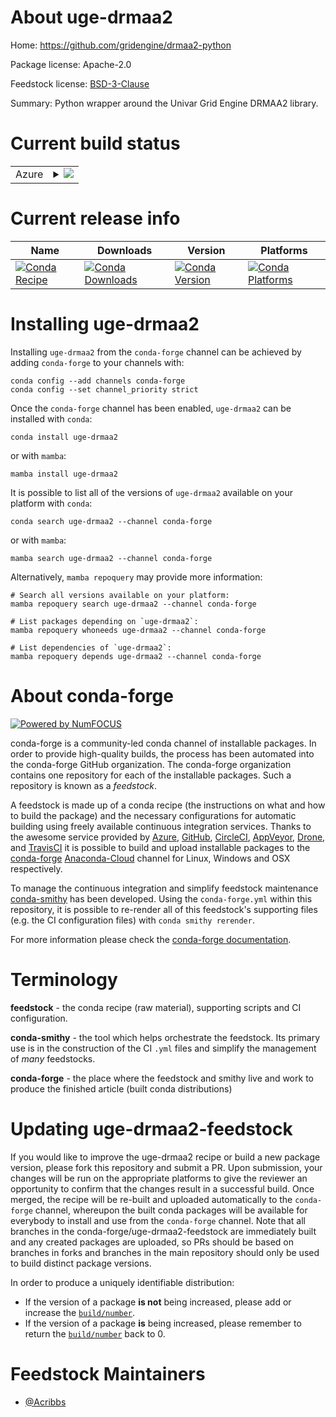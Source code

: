 About uge-drmaa2
================

Home: https://github.com/gridengine/drmaa2-python

Package license: Apache-2.0

Feedstock license: [BSD-3-Clause](https://github.com/conda-forge/uge-drmaa2-feedstock/blob/main/LICENSE.txt)

Summary: Python wrapper around the Univar Grid Engine DRMAA2 library.

Current build status
====================


<table>
    
  <tr>
    <td>Azure</td>
    <td>
      <details>
        <summary>
          <a href="https://dev.azure.com/conda-forge/feedstock-builds/_build/latest?definitionId=9661&branchName=main">
            <img src="https://dev.azure.com/conda-forge/feedstock-builds/_apis/build/status/uge-drmaa2-feedstock?branchName=main">
          </a>
        </summary>
        <table>
          <thead><tr><th>Variant</th><th>Status</th></tr></thead>
          <tbody><tr>
              <td>linux_64_python3.10.____cpython</td>
              <td>
                <a href="https://dev.azure.com/conda-forge/feedstock-builds/_build/latest?definitionId=9661&branchName=main">
                  <img src="https://dev.azure.com/conda-forge/feedstock-builds/_apis/build/status/uge-drmaa2-feedstock?branchName=main&jobName=linux&configuration=linux_64_python3.10.____cpython" alt="variant">
                </a>
              </td>
            </tr><tr>
              <td>linux_64_python3.11.____cpython</td>
              <td>
                <a href="https://dev.azure.com/conda-forge/feedstock-builds/_build/latest?definitionId=9661&branchName=main">
                  <img src="https://dev.azure.com/conda-forge/feedstock-builds/_apis/build/status/uge-drmaa2-feedstock?branchName=main&jobName=linux&configuration=linux_64_python3.11.____cpython" alt="variant">
                </a>
              </td>
            </tr><tr>
              <td>linux_64_python3.8.____73_pypy</td>
              <td>
                <a href="https://dev.azure.com/conda-forge/feedstock-builds/_build/latest?definitionId=9661&branchName=main">
                  <img src="https://dev.azure.com/conda-forge/feedstock-builds/_apis/build/status/uge-drmaa2-feedstock?branchName=main&jobName=linux&configuration=linux_64_python3.8.____73_pypy" alt="variant">
                </a>
              </td>
            </tr><tr>
              <td>linux_64_python3.8.____cpython</td>
              <td>
                <a href="https://dev.azure.com/conda-forge/feedstock-builds/_build/latest?definitionId=9661&branchName=main">
                  <img src="https://dev.azure.com/conda-forge/feedstock-builds/_apis/build/status/uge-drmaa2-feedstock?branchName=main&jobName=linux&configuration=linux_64_python3.8.____cpython" alt="variant">
                </a>
              </td>
            </tr><tr>
              <td>linux_64_python3.9.____73_pypy</td>
              <td>
                <a href="https://dev.azure.com/conda-forge/feedstock-builds/_build/latest?definitionId=9661&branchName=main">
                  <img src="https://dev.azure.com/conda-forge/feedstock-builds/_apis/build/status/uge-drmaa2-feedstock?branchName=main&jobName=linux&configuration=linux_64_python3.9.____73_pypy" alt="variant">
                </a>
              </td>
            </tr><tr>
              <td>linux_64_python3.9.____cpython</td>
              <td>
                <a href="https://dev.azure.com/conda-forge/feedstock-builds/_build/latest?definitionId=9661&branchName=main">
                  <img src="https://dev.azure.com/conda-forge/feedstock-builds/_apis/build/status/uge-drmaa2-feedstock?branchName=main&jobName=linux&configuration=linux_64_python3.9.____cpython" alt="variant">
                </a>
              </td>
            </tr><tr>
              <td>osx_64_python3.10.____cpython</td>
              <td>
                <a href="https://dev.azure.com/conda-forge/feedstock-builds/_build/latest?definitionId=9661&branchName=main">
                  <img src="https://dev.azure.com/conda-forge/feedstock-builds/_apis/build/status/uge-drmaa2-feedstock?branchName=main&jobName=osx&configuration=osx_64_python3.10.____cpython" alt="variant">
                </a>
              </td>
            </tr><tr>
              <td>osx_64_python3.11.____cpython</td>
              <td>
                <a href="https://dev.azure.com/conda-forge/feedstock-builds/_build/latest?definitionId=9661&branchName=main">
                  <img src="https://dev.azure.com/conda-forge/feedstock-builds/_apis/build/status/uge-drmaa2-feedstock?branchName=main&jobName=osx&configuration=osx_64_python3.11.____cpython" alt="variant">
                </a>
              </td>
            </tr><tr>
              <td>osx_64_python3.8.____73_pypy</td>
              <td>
                <a href="https://dev.azure.com/conda-forge/feedstock-builds/_build/latest?definitionId=9661&branchName=main">
                  <img src="https://dev.azure.com/conda-forge/feedstock-builds/_apis/build/status/uge-drmaa2-feedstock?branchName=main&jobName=osx&configuration=osx_64_python3.8.____73_pypy" alt="variant">
                </a>
              </td>
            </tr><tr>
              <td>osx_64_python3.8.____cpython</td>
              <td>
                <a href="https://dev.azure.com/conda-forge/feedstock-builds/_build/latest?definitionId=9661&branchName=main">
                  <img src="https://dev.azure.com/conda-forge/feedstock-builds/_apis/build/status/uge-drmaa2-feedstock?branchName=main&jobName=osx&configuration=osx_64_python3.8.____cpython" alt="variant">
                </a>
              </td>
            </tr><tr>
              <td>osx_64_python3.9.____73_pypy</td>
              <td>
                <a href="https://dev.azure.com/conda-forge/feedstock-builds/_build/latest?definitionId=9661&branchName=main">
                  <img src="https://dev.azure.com/conda-forge/feedstock-builds/_apis/build/status/uge-drmaa2-feedstock?branchName=main&jobName=osx&configuration=osx_64_python3.9.____73_pypy" alt="variant">
                </a>
              </td>
            </tr><tr>
              <td>osx_64_python3.9.____cpython</td>
              <td>
                <a href="https://dev.azure.com/conda-forge/feedstock-builds/_build/latest?definitionId=9661&branchName=main">
                  <img src="https://dev.azure.com/conda-forge/feedstock-builds/_apis/build/status/uge-drmaa2-feedstock?branchName=main&jobName=osx&configuration=osx_64_python3.9.____cpython" alt="variant">
                </a>
              </td>
            </tr><tr>
              <td>win_64_python3.10.____cpython</td>
              <td>
                <a href="https://dev.azure.com/conda-forge/feedstock-builds/_build/latest?definitionId=9661&branchName=main">
                  <img src="https://dev.azure.com/conda-forge/feedstock-builds/_apis/build/status/uge-drmaa2-feedstock?branchName=main&jobName=win&configuration=win_64_python3.10.____cpython" alt="variant">
                </a>
              </td>
            </tr><tr>
              <td>win_64_python3.11.____cpython</td>
              <td>
                <a href="https://dev.azure.com/conda-forge/feedstock-builds/_build/latest?definitionId=9661&branchName=main">
                  <img src="https://dev.azure.com/conda-forge/feedstock-builds/_apis/build/status/uge-drmaa2-feedstock?branchName=main&jobName=win&configuration=win_64_python3.11.____cpython" alt="variant">
                </a>
              </td>
            </tr><tr>
              <td>win_64_python3.8.____73_pypy</td>
              <td>
                <a href="https://dev.azure.com/conda-forge/feedstock-builds/_build/latest?definitionId=9661&branchName=main">
                  <img src="https://dev.azure.com/conda-forge/feedstock-builds/_apis/build/status/uge-drmaa2-feedstock?branchName=main&jobName=win&configuration=win_64_python3.8.____73_pypy" alt="variant">
                </a>
              </td>
            </tr><tr>
              <td>win_64_python3.8.____cpython</td>
              <td>
                <a href="https://dev.azure.com/conda-forge/feedstock-builds/_build/latest?definitionId=9661&branchName=main">
                  <img src="https://dev.azure.com/conda-forge/feedstock-builds/_apis/build/status/uge-drmaa2-feedstock?branchName=main&jobName=win&configuration=win_64_python3.8.____cpython" alt="variant">
                </a>
              </td>
            </tr><tr>
              <td>win_64_python3.9.____73_pypy</td>
              <td>
                <a href="https://dev.azure.com/conda-forge/feedstock-builds/_build/latest?definitionId=9661&branchName=main">
                  <img src="https://dev.azure.com/conda-forge/feedstock-builds/_apis/build/status/uge-drmaa2-feedstock?branchName=main&jobName=win&configuration=win_64_python3.9.____73_pypy" alt="variant">
                </a>
              </td>
            </tr><tr>
              <td>win_64_python3.9.____cpython</td>
              <td>
                <a href="https://dev.azure.com/conda-forge/feedstock-builds/_build/latest?definitionId=9661&branchName=main">
                  <img src="https://dev.azure.com/conda-forge/feedstock-builds/_apis/build/status/uge-drmaa2-feedstock?branchName=main&jobName=win&configuration=win_64_python3.9.____cpython" alt="variant">
                </a>
              </td>
            </tr>
          </tbody>
        </table>
      </details>
    </td>
  </tr>
</table>

Current release info
====================

| Name | Downloads | Version | Platforms |
| --- | --- | --- | --- |
| [![Conda Recipe](https://img.shields.io/badge/recipe-uge--drmaa2-green.svg)](https://anaconda.org/conda-forge/uge-drmaa2) | [![Conda Downloads](https://img.shields.io/conda/dn/conda-forge/uge-drmaa2.svg)](https://anaconda.org/conda-forge/uge-drmaa2) | [![Conda Version](https://img.shields.io/conda/vn/conda-forge/uge-drmaa2.svg)](https://anaconda.org/conda-forge/uge-drmaa2) | [![Conda Platforms](https://img.shields.io/conda/pn/conda-forge/uge-drmaa2.svg)](https://anaconda.org/conda-forge/uge-drmaa2) |

Installing uge-drmaa2
=====================

Installing `uge-drmaa2` from the `conda-forge` channel can be achieved by adding `conda-forge` to your channels with:

```
conda config --add channels conda-forge
conda config --set channel_priority strict
```

Once the `conda-forge` channel has been enabled, `uge-drmaa2` can be installed with `conda`:

```
conda install uge-drmaa2
```

or with `mamba`:

```
mamba install uge-drmaa2
```

It is possible to list all of the versions of `uge-drmaa2` available on your platform with `conda`:

```
conda search uge-drmaa2 --channel conda-forge
```

or with `mamba`:

```
mamba search uge-drmaa2 --channel conda-forge
```

Alternatively, `mamba repoquery` may provide more information:

```
# Search all versions available on your platform:
mamba repoquery search uge-drmaa2 --channel conda-forge

# List packages depending on `uge-drmaa2`:
mamba repoquery whoneeds uge-drmaa2 --channel conda-forge

# List dependencies of `uge-drmaa2`:
mamba repoquery depends uge-drmaa2 --channel conda-forge
```


About conda-forge
=================

[![Powered by
NumFOCUS](https://img.shields.io/badge/powered%20by-NumFOCUS-orange.svg?style=flat&colorA=E1523D&colorB=007D8A)](https://numfocus.org)

conda-forge is a community-led conda channel of installable packages.
In order to provide high-quality builds, the process has been automated into the
conda-forge GitHub organization. The conda-forge organization contains one repository
for each of the installable packages. Such a repository is known as a *feedstock*.

A feedstock is made up of a conda recipe (the instructions on what and how to build
the package) and the necessary configurations for automatic building using freely
available continuous integration services. Thanks to the awesome service provided by
[Azure](https://azure.microsoft.com/en-us/services/devops/), [GitHub](https://github.com/),
[CircleCI](https://circleci.com/), [AppVeyor](https://www.appveyor.com/),
[Drone](https://cloud.drone.io/welcome), and [TravisCI](https://travis-ci.com/)
it is possible to build and upload installable packages to the
[conda-forge](https://anaconda.org/conda-forge) [Anaconda-Cloud](https://anaconda.org/)
channel for Linux, Windows and OSX respectively.

To manage the continuous integration and simplify feedstock maintenance
[conda-smithy](https://github.com/conda-forge/conda-smithy) has been developed.
Using the ``conda-forge.yml`` within this repository, it is possible to re-render all of
this feedstock's supporting files (e.g. the CI configuration files) with ``conda smithy rerender``.

For more information please check the [conda-forge documentation](https://conda-forge.org/docs/).

Terminology
===========

**feedstock** - the conda recipe (raw material), supporting scripts and CI configuration.

**conda-smithy** - the tool which helps orchestrate the feedstock.
                   Its primary use is in the construction of the CI ``.yml`` files
                   and simplify the management of *many* feedstocks.

**conda-forge** - the place where the feedstock and smithy live and work to
                  produce the finished article (built conda distributions)


Updating uge-drmaa2-feedstock
=============================

If you would like to improve the uge-drmaa2 recipe or build a new
package version, please fork this repository and submit a PR. Upon submission,
your changes will be run on the appropriate platforms to give the reviewer an
opportunity to confirm that the changes result in a successful build. Once
merged, the recipe will be re-built and uploaded automatically to the
`conda-forge` channel, whereupon the built conda packages will be available for
everybody to install and use from the `conda-forge` channel.
Note that all branches in the conda-forge/uge-drmaa2-feedstock are
immediately built and any created packages are uploaded, so PRs should be based
on branches in forks and branches in the main repository should only be used to
build distinct package versions.

In order to produce a uniquely identifiable distribution:
 * If the version of a package **is not** being increased, please add or increase
   the [``build/number``](https://docs.conda.io/projects/conda-build/en/latest/resources/define-metadata.html#build-number-and-string).
 * If the version of a package **is** being increased, please remember to return
   the [``build/number``](https://docs.conda.io/projects/conda-build/en/latest/resources/define-metadata.html#build-number-and-string)
   back to 0.

Feedstock Maintainers
=====================

* [@Acribbs](https://github.com/Acribbs/)

